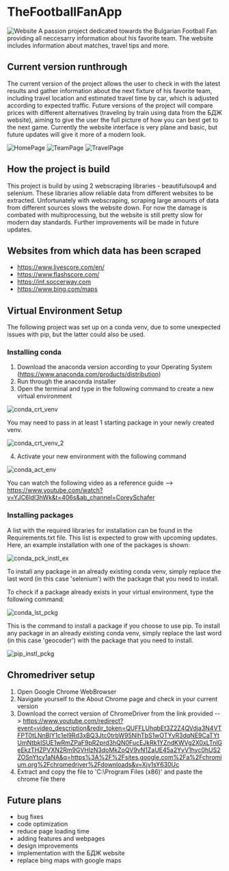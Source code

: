 # TheFootballFanApp
![Website](https://img.shields.io/website)
A passion project dedicated towards the Bulgarian Football Fan providing all neccesarry information about his favorite team. The website includes information about matches, travel tips and more.


## Current version runthrough
The current version of the project allows the user to check in with the latest results and gather information about the next fixture of his favorite team, including travel location and estimated travel time by car, which is adjusted according to expected traffic. Future versions of the project will compare prices with different alternatives (traveling by train using data from the БДЖ website), aiming to give the user the full picture of how you can best get to the next game. Currently the website interface is very plane and basic, but future updates will give it more of a modern look.

![HomePage](https://user-images.githubusercontent.com/71731579/193261077-7c1854fe-e440-48ae-ac99-20d3ff3718ec.PNG)
![TeamPage](https://user-images.githubusercontent.com/71731579/193261098-cbaedcfd-e309-4e82-9b9d-9bb932d6b377.PNG)
![TravelPage](https://user-images.githubusercontent.com/71731579/193261103-c5a2a9f6-7c1a-420b-be36-5cf890a8d214.PNG)


## How the project is build
This project is build by using 2 webscraping libraries - beautifulsoup4 and selenium. These libraries allow reliable data from different websites to be extracted. Unfortunately with webscraping, scraping large amounts of data from different sources slows the website down. For now the damage is combated with multiprocessing, but the website is still pretty slow for modern day standards. Further improvements will be made in future updates.


## Websites from which data has been scraped
- https://www.livescore.com/en/
- https://www.flashscore.com/
- https://int.soccerway.com
- https://www.bing.com/maps


## Virtual Environment Setup
The following project was set up on a conda venv, due to some unexpected issues with pip, but the latter could also be used.

### Installing conda
1) Download the anaconda version according to your Operating System (https://www.anaconda.com/products/distribution)
2) Run through the anaconda installer
3) Open the terminal and type in the following command to create a new virtual environment

![conda_crt_venv](https://user-images.githubusercontent.com/71731579/193265365-f2fee44c-1aad-47ca-9ad9-20d289b4047f.PNG)

You may need to pass in at least 1 starting package in your newly created venv.

![conda_crt_venv_2](https://user-images.githubusercontent.com/71731579/193265398-49a82519-2b5b-4d0f-9d00-bb769f304d37.PNG)

4) Activate your new environment with the following command

![conda_act_env](https://user-images.githubusercontent.com/71731579/193265477-1d38116b-a332-4a9a-9936-a6b9629a11b6.PNG)

You can watch the following video as a reference guide --> https://www.youtube.com/watch?v=YJC6ldI3hWk&t=406s&ab_channel=CoreySchafer 


### Installing packages
A list with the required libraries for installation can be found in the Requirements.txt file. 
This list is expected to grow with upcoming updates.
Here, an example installation with one of the packages is shown:

![conda_pck_instl_ex](https://user-images.githubusercontent.com/71731579/193265590-2c27a5fb-58d3-447c-9ee9-7cda1eb73cea.PNG)

To install any package in an already existing conda venv, simply replace the last word (in this case 'selenium') with the package that you need to install.

To check if a package already exists in your virtual environment, type the following command:

![conda_lst_pckg](https://user-images.githubusercontent.com/71731579/193265629-ef2f3a04-ab57-4d28-b441-ea82c5fa9c41.PNG)

This is the command to install a package if you choose to use pip. To install any package in an already existing conda venv, simply replace the last word (in this case 'geocoder') with the package that you need to install.

![pip_instl_pckg](https://user-images.githubusercontent.com/71731579/193265670-b2a6cf2f-ac5d-4bbe-aaba-6c3bd409e1e4.PNG)


## Chromedriver setup 
1) Open Google Chrome WebBrowser
2) Navigate yourself to the About Chrome page and check in your current version
3) Download the correct version of ChromeDriver from the link provided --> https://www.youtube.com/redirect?event=video_description&redir_token=QUFFLUhqbEt3Z2Z4QVdja3N4VTFPT0tLNnBlY1c1el9Rd3xBQ3Jtc0trbW95NlhTbS1wOTYyR3dqNE9CaTYtUmNtbklSUE1wRmZPaF9pR2prd3hQN0FucEJkRk1YZndKWVg2X0xLTnlGeEkzTHZPVXN2Rm9GVHlzN3doMkZoQV9vN1ZaUE45a2YyV1hyc0hUS2ZOSnYtcy1aNA&q=https%3A%2F%2Fsites.google.com%2Fa%2Fchromium.org%2Fchromedriver%2Fdownloads&v=Xjv1sY630Uc
4) Extract and copy the file to 'C:\Program Files (x86)\' and paste the chrome file there


## Future plans
- bug fixes
- code optimization
- reduce page loading time
- adding features and webpages
- design improvements
- implementation with the БДЖ website
- replace bing maps with google maps
